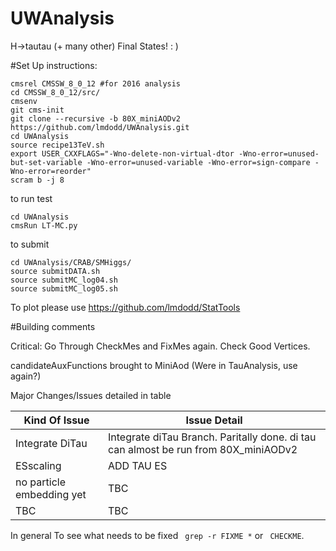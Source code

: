 UWAnalysis
==========

H->tautau (+ many other) Final States! : )


#Set Up instructions:

```
cmsrel CMSSW_8_0_12 #for 2016 analysis
cd CMSSW_8_0_12/src/
cmsenv
git cms-init 
git clone --recursive -b 80X_miniAODv2 https://github.com/lmdodd/UWAnalysis.git   
cd UWAnalysis
source recipe13TeV.sh
export USER_CXXFLAGS="-Wno-delete-non-virtual-dtor -Wno-error=unused-but-set-variable -Wno-error=unused-variable -Wno-error=sign-compare -Wno-error=reorder"
scram b -j 8
```
to run test

```
cd UWAnalysis
cmsRun LT-MC.py
```

to submit 
```
cd UWAnalysis/CRAB/SMHiggs/
source submitDATA.sh
source submitMC_log04.sh
source submitMC_log05.sh
```

To plot please use https://github.com/lmdodd/StatTools 



#Building comments

Critical: Go Through CheckMes and FixMes again. Check Good Vertices.

candidateAuxFunctions brought to MiniAod (Were in TauAnalysis, use again?)

Major Changes/Issues detailed in table

| Kind Of Issue  | Issue Detail |
| ------------- | ------------- |
| Integrate DiTau  | Integrate diTau Branch. Paritally done. di tau can almost be run from 80X_miniAODv2|
| ESscaling | ADD TAU ES |
| no particle embedding yet | TBC |
| TBC | TBC |

In general To see what needs to be fixed ``` grep -r FIXME *``` or ``` CHECKME```. 



